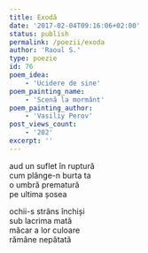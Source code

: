 ```yaml
---
title: Exodă
date: '2017-02-04T09:16:06+02:00'
status: publish
permalink: /poezii/exoda
author: 'Raoul S.'
type: poezie
id: 76
poem_idea:
    - 'Ucidere de sine'
poem_painting_name:
    - 'Scenă la mormânt'
poem_painting_author:
    - 'Vasiliy Perov'
post_views_count:
    - '202'
excerpt: ''
---
```

aud un suflet în ruptură  
cum plânge-n burta ta  
o umbră prematură  
pe ultima șosea

ochii-s strâns închiși  
sub lacrima mată  
măcar a lor culoare  
rămâne nepătată